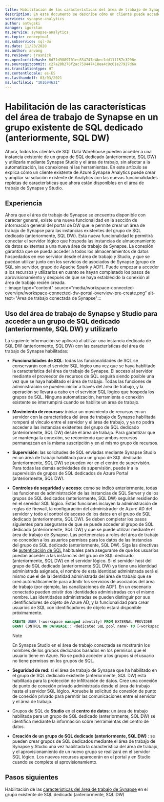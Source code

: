 ```yaml
---
title: Habilitación de las características del área de trabajo de Synapse en un grupo de SQL dedicado (anteriormente, SQL DW)
description: En este documento se describe cómo un cliente puede acceder a la instancia independiente existente de SQL DW y utilizarla en el área de trabajo.
services: synapse-analytics
author: antvgski
manager: igorstan
ms.service: synapse-analytics
ms.topic: conceptual
ms.subservice: sql-dw
ms.date: 11/23/2020
ms.author: anvang
ms.reviewer: jrasnick
ms.openlocfilehash: 6d71d9889701ec834747e4bec1dd111157c3206e
ms.sourcegitcommit: c27a20b278f2ac758447418ea4c8c61e27927d6a
ms.translationtype: HT
ms.contentlocale: es-ES
ms.lasthandoff: 03/03/2021
ms.locfileid: "101694621"
---
```

# <a name="enabling-synapse-workspace-features-on-an-existing-dedicated-sql-pool-formerly-sql-dw"></a>Habilitación de las características del área de trabajo de Synapse en un grupo existente de SQL dedicado (anteriormente, SQL DW)

Ahora, todos los clientes de SQL Data Warehouse pueden acceder a una instancia existente de un grupo de SQL dedicado (anteriormente, SQL DW) y utilizarla mediante Synapse Studio y el área de trabajo, sin afectar a la automatización, las conexiones ni las herramientas. En este artículo se explica cómo un cliente existente de Azure Synapse Analytics puede crear y ampliar su solución existente de Analytics con las nuevas funcionalidades repletas de características que ahora están disponibles en el área de trabajo de Synapse y Studio.   

## <a name="experience"></a>Experiencia
 
Ahora que el área de trabajo de Synapse se encuentra disponible con carácter general, existe una nueva funcionalidad en la sección de información general del portal de DW que le permite crear un área de trabajo de Synapse para las instancias existentes del grupo de SQL dedicado (anteriormente, SQL DW). Esta nueva funcionalidad le permitirá conectar el servidor lógico que hospeda las instancias de almacenamiento de datos existentes a una nueva área de trabajo de Synapse. La conexión garantiza que se pueda acceder a todos los almacenamientos de datos hospedados en ese servidor desde el área de trabajo y Studio, y que se puedan utilizar junto con los servicios de asociados de Synapse (grupo de SQL sin servidor, grupo de Apache Spark y ADF). Puede empezar a acceder a los recursos y utilizarlos en cuanto se hayan completado los pasos de aprovisionamiento y después de que se haya establecido la conexión al área de trabajo recién creada.  
:::image type="content" source="media/workspace-connected-overview/workspace-connected-dw-portal-overview-pre-create.png" alt-text="Área de trabajo conectada de Synapse":::

## <a name="using-synapse-workspace-and-studio-features-to-access-and-use-a-dedicated-sql-pool-formerly-sql-dw"></a>Uso del área de trabajo de Synapse y Studio para acceder a un grupo de SQL dedicado (anteriormente, SQL DW) y utilizarlo
 
La siguiente información se aplicará al utilizar una instancia dedicada de SQL DW (anteriormente, SQL DW) con las características del área de trabajo de Synapse habilitadas: 
- **Funcionalidades de SQL**: todas las funcionalidades de SQL se conservarán con el servidor SQL lógico una vez que se haya habilitado la característica del área de trabajo de Synapse. El acceso al servidor mediante el proveedor de recursos de SQL seguirá siendo posible una vez que se haya habilitado el área de trabajo. Todas las funciones de administración se pueden iniciar a través del área de trabajo, y la operación se llevará a cabo en el servidor SQL lógico que hospeda los grupos de SQL. Ninguna automatización, herramienta o conexión existente se interrumpirá cuando se habilite un área de trabajo.  
- **Movimiento de recursos**: iniciar un movimiento de recursos en un servidor con la característica del área de trabajo de Synapse habilitada romperá el vínculo entre el servidor y el área de trabajo, y ya no podrá acceder a las instancias existentes del grupo de SQL dedicado (anteriormente, SQL DW) desde el área de trabajo. Para garantizar que se mantenga la conexión, se recomienda que ambos recursos permanezcan en la misma suscripción y en el mismo grupo de recursos. 
- **Supervisión**: las solicitudes de SQL enviadas mediante Synapse Studio en un área de trabajo habilitada para un grupo de SQL dedicado (anteriormente, SQL DW) se pueden ver en el centro de supervisión. Para todas las demás actividades de supervisión, puede ir a la supervisión de grupos de SQL dedicados de Azure Portal (anteriormente, SQL DW). 
- **Controles de seguridad** y **acceso**: como se indicó anteriormente, todas las funciones de administración de las instancias de SQL Server y de los grupos de SQL dedicados (anteriormente, SQL DW) seguirán residiendo en el servidor SQL lógico. Estas funciones incluyen la administración de reglas de firewall, la configuración del administrador de Azure AD del servidor y todo el control de acceso de los datos en el grupo de SQL dedicado (anteriormente, SQL DW). Se deben completar los pasos siguientes para asegurarse de que se puede acceder al grupo de SQL dedicado (anteriormente, SQL DW) y que se puede utilizar mediante el área de trabajo de Synapse. Las pertenencias a roles del área de trabajo no conceden a los usuarios permisos para los datos de las instancias del grupo de SQL dedicado (anteriormente, SQL DW). Siga las directivas de [autenticación de SQL](sql-data-warehouse-authentication.md) habituales para asegurarse de que los usuarios puedan acceder a las instancias del grupo de SQL dedicado (anteriormente, SQL DW) en el servidor lógico. Si el servidor host del grupo de SQL dedicado (anteriormente SQL DW) ya tiene una identidad administrada asignada, el nombre de esta identidad administrada será el mismo que el de la identidad administrada del área de trabajo que se creó automáticamente para admitir los servicios de asociados del área de trabajo (por ejemplo, las canalizaciones de ADF).  En un escenario conectado pueden existir dos identidades administradas con el mismo nombre. Las identidades administradas se pueden distinguir por sus identificadores de objeto de Azure AD, y la funcionalidad para crear usuarios de SQL con identificadores de objeto estará disponible próximamente.

    ```sql
    CREATE USER [<workspace managed identity] FROM EXTERNAL PROVIDER 
    GRANT CONTROL ON DATABASE:: <dedicated SQL pool name> TO [<workspace managed identity>
    ```

    > [!NOTE] 
    > En Synapse Studio en el área de trabajo conectada se mostrarán los nombres de los grupos dedicados basados en los permisos que el usuario tiene en Azure. No se podrá acceder a los grupos si el usuario no tiene permisos en los grupos de SQL. 

- **Seguridad de red**: si el área de trabajo de Synapse que ha habilitado en el grupo de SQL dedicado existente (anteriormente, SQL DW) está habilitada para la protección de infiltración de datos. Cree una conexión de punto de conexión privado administrada desde el área de trabajo hasta el servidor SQL lógico. Apruebe la solicitud de conexión de punto de conexión privado para permitir las comunicaciones entre el servidor y el área de trabajo.
- Grupos de SQL de **Studio** en el **centro de datos**: un área de trabajo habilitada para un grupo de SQL dedicado (anteriormente, SQL DW) se identifica mediante la información sobre herramientas del centro de datos. 
- **Creación de un grupo de SQL dedicado (anteriormente, SQL DW)** : se pueden crear grupos de SQL dedicados mediante el área de trabajo de Synapse y Studio una vez habilitada la característica del área de trabajo, y el aprovisionamiento de un nuevo grupo se realizará en el servidor SQL lógico. Los nuevos recursos aparecerán en el portal y en Studio cuando se complete el aprovisionamiento.      

## <a name="next-steps"></a>Pasos siguientes
Habilitación de las [características del área de trabajo de Synapse](workspace-connected-create.md) en el grupo existente de SQL dedicado (anteriormente, SQL DW)
